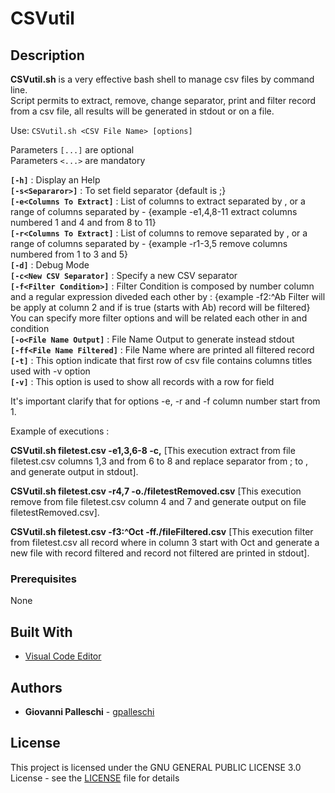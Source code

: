 # CSVutil

## Description
**CSVutil.sh** is a very effective bash shell to manage csv files by command line.  
Script permits to extract, remove, change separator, print and filter record from a csv file, all results will be generated in stdout or on a file.  

Use: `CSVutil.sh <CSV File Name> [options]`  

Parameters `[...]` are optional  
Parameters `<...>` are mandatory   

**`[-h]`**                       : Display an Help  
**`[-s<Separaror>]`**            : To set field separator {default is ;}  
**`[-e<Columns To Extract]`**    : List of columns to extract separated by , or a range of columns separated by - {example -e1,4,8-11 extract columns numbered 1 and 4 and from 8 to 11}  
**`[-r<Columns To Extract]`**    : List of columns to remove separated by , or a range of columns separated by - {example -r1-3,5 remove columns numbered from 1 to 3 and 5}   
**`[-d]`**                       : Debug Mode    
**`[-c<New CSV Separator]`**     : Specify a new CSV separator   
**`[-f<Filter Condition>]`**     : Filter Condition is composed by number column and a regular expression diveded each other by : {example -f2:^Ab Filter will be apply at column 2 and if is true (starts with Ab) record will be filtered} You can specify more filter options and will be related each other in and condition   
**`[-o<File Name Output]`**      : File Name Output to generate instead stdout   
**`[-ff<File Name Filtered]`**   : File Name where are printed all filtered record    
**`[-t]`**                       : This option indicate that first row of csv file contains columns titles used with -v option   
**`[-v]`**                       : This option is used to show all records with a row for field   

It's important clarify that for options -e, -r and -f column number start from 1.  

Example of executions :  


**CSVutil.sh filetest.csv -e1,3,6-8 -c,**                  [This execution extract from file filetest.csv columns 1,3 and from 6 to 8 and replace separator from ; to , and generate output in stdout].  

**CSVutil.sh filetest.csv -r4,7 -o./filetestRemoved.csv**  [This execution remove from file filetest.csv column 4 and 7 and generate output on file filetestRemoved.csv].  

**CSVutil.sh filetest.csv -f3:^Oct -ff./fileFiltered.csv** [This execution filter from filetest.csv all record where in column 3 start with Oct and generate a new file with record filtered and record not filtered are printed in stdout].  


### Prerequisites  

None  

## Built With  

* [Visual Code Editor](https://code.visualstudio.com)   

## Authors  

* **Giovanni Palleschi** - [gpalleschi](https://github.com/gpalleschi)  

## License

This project is licensed under the GNU GENERAL PUBLIC LICENSE 3.0 License - see the [LICENSE](LICENSE) file for details  

